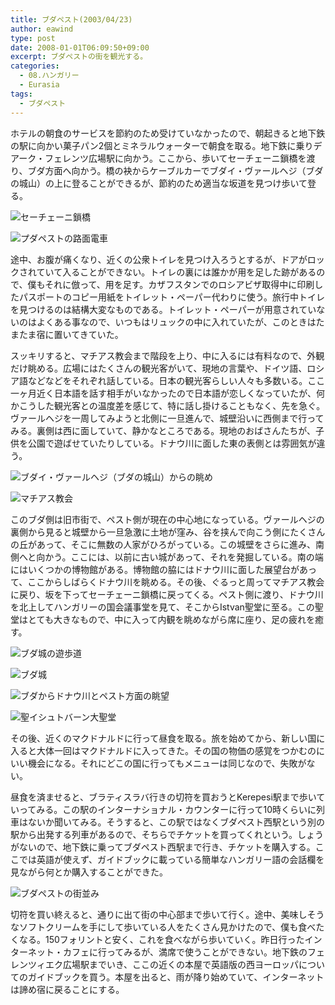 ```yaml
---
title: ブダペスト(2003/04/23)
author: eawind
type: post
date: 2008-01-01T06:09:50+09:00
excerpt: ブダペストの街を観光する。
categories:
  - 08.ハンガリー
  - Eurasia
tags:
  - ブダペスト
---
```

ホテルの朝食のサービスを節約のため受けていなかったので、朝起きると地下鉄の駅に向かい菓子パン2個とミネラルウォーターで朝食を取る。地下鉄に乗りデアーク・フェレンツ広場駅に向かう。ここから、歩いてセーチェーニ鎖橋を渡り、ブダ方面へ向かう。橋の袂からケーブルカーでブダイ・ヴァールヘジ（ブダの城山）の上に登ることができるが、節約のため適当な坂道を見つけ歩いて登る。

![セーチェーニ鎖橋](/img/2008/01/200304231550061.jpg)

![プダペストの路面電車](/img/2008/01/200304231557081.jpg)

途中、お腹が痛くなり、近くの公衆トイレを見つけ入ろうとするが、ドアがロックされていて入ることができない。トイレの裏には誰かが用を足した跡があるので、僕もそれに倣って、用を足す。カザフスタンでのロシアビザ取得中に印刷したパスポートのコピー用紙をトイレット・ペーパー代わりに使う。旅行中トイレを見つけるのは結構大変なものである。トイレット・ペーパーが用意されていないのはよくある事なので、いつもはリュックの中に入れていたが、このときはたまたま宿に置いてきていた。

スッキリすると、マチアス教会まで階段を上り、中に入るには有料なので、外観だけ眺める。広場にはたくさんの観光客がいて、現地の言葉や、ドイツ語、ロシア語などなどをそれぞれ話している。日本の観光客らしい人々も多数いる。ここ一ヶ月近く日本語を話す相手がいなかったので日本語が恋しくなっていたが、何かこうした観光客との温度差を感じて、特に話し掛けることもなく、先を急ぐ。ヴァールヘジを一周してみようと北側に一旦進んで、城壁沿いに西側まで行ってみる。裏側は西に面していて、静かなところである。現地のおばさんたちが、子供を公園で遊ばせていたりしている。ドナウ川に面した東の表側とは雰囲気が違う。

![ブダイ・ヴァールヘジ（ブダの城山）からの眺め](/img/2008/01/200304231621001.jpg)

![マチアス教会](/img/2008/01/200304231621281.jpg)

このブダ側は旧市街で、ペスト側が現在の中心地になっている。ヴァールヘジの裏側から見ると城壁から一旦急激に土地が窪み、谷を挟んで向こう側にたくさんの丘があって、そこに無数の人家がひろがっている。この城壁をさらに進み、南側へと向かう。ここには、以前に古い城があって、それを発掘している。南の端にはいくつかの博物館がある。博物館の脇にはドナウ川に面した展望台があって、ここからしばらくドナウ川を眺める。その後、ぐるっと周ってマチアス教会に戻り、坂を下ってセーチェーニ鎖橋に戻ってくる。ペスト側に渡り、ドナウ川を北上してハンガリーの国会議事堂を見て、そこからIstvan聖堂に至る。この聖堂はとても大きなもので、中に入って内観を眺めながら席に座り、足の疲れを癒す。

![ブダ城の遊歩道](/img/2008/01/200304231644261.jpg)

![ブダ城](/img/2008/01/200304231653161.jpg)

![ブダからドナウ川とペスト方面の眺望](/img/2008/01/200304231658581.jpg)

![聖イシュトバーン大聖堂](/img/2008/01/200304231829341.jpg)

その後、近くのマクドナルドに行って昼食を取る。旅を始めてから、新しい国に入ると大体一回はマクドナルドに入ってきた。その国の物価の感覚をつかむのにいい機会になる。それにどこの国に行ってもメニューは同じなので、失敗がない。

昼食を済ませると、ブラティスラバ行きの切符を買おうとKerepesi駅まで歩いていってみる。この駅のインターナショナル・カウンターに行って10時くらいに列車はないか聞いてみる。そうすると、この駅ではなくブダペスト西駅という別の駅から出発する列車があるので、そちらでチケットを買ってくれという。しょうがないので、地下鉄に乗ってブダペスト西駅まで行き、チケットを購入する。ここでは英語が使えず、ガイドブックに載っている簡単なハンガリー語の会話欄を見ながら何とか購入することができた。

![ブダペストの街並み](/img/2008/01/200304232200081.jpg)

切符を買い終えると、通りに出て街の中心部まで歩いて行く。途中、美味しそうなソフトクリームを手にして歩いている人をたくさん見かけたので、僕も食べたくなる。150フォリントと安く、これを食べながら歩いていく。昨日行ったインターネット・カフェに行ってみるが、満席で使うことができない。地下鉄のフェレンツィエク広場駅までいき、ここの近くの本屋で英語版の西ヨーロッパについてのガイドブックを買う。本屋を出ると、雨が降り始めていて、インターネットは諦め宿に戻ることにする。
